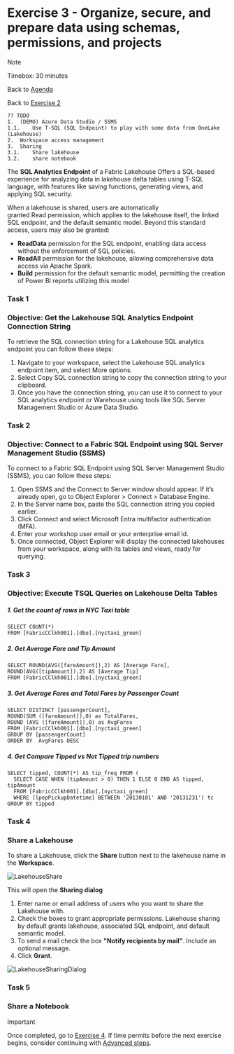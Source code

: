 # Exercise 3 - Organize, secure, and prepare data using schemas, permissions, and projects

> [!NOTE]
> Timebox: 30 minutes
> 
> Back to [Agenda](./../README.md#agenda)
> 
> Back to [Exercise 2](./../exercise-2/exercise-2.md)

```
?? TODO
1.	(DEMO) Azure Data Studio / SSMS
1.1.	Use T-SQL (SQL Endpoint) to play with some data from OneLake (Lakehouse)
2.	Workspace access management
3.	Sharing
3.1.	Share lakehouse
3.2.	share notebook
```

The **SQL Analytics Endpoint** of a Fabric Lakehouse Offers a SQL-based experience for analyzing data in lakehouse delta tables using T-SQL language, with features like saving functions, generating views, and applying SQL security.

When a lakehouse is shared, users are automatically granted Read permission, which applies to the lakehouse itself, the linked SQL endpoint, and the default semantic model. Beyond this standard access, users may also be granted:

-   **ReadData** permission for the SQL endpoint, enabling data access without the enforcement of SQL policies.
-   **ReadAll** permission for the lakehouse, allowing comprehensive data access via Apache Spark.
-   **Build** permission for the default semantic model, permitting the creation of Power BI reports utilizing this model
  

### Task 1
### Objective: Get the Lakehouse SQL Analytics Endpoint Connection String 

To retrieve the SQL connection string for a Lakehouse SQL analytics endpoint you can follow these steps:

1. Navigate to your workspace, select the Lakehouse SQL analytics endpoint item, and select More options.
2. Select Copy SQL connection string to copy the connection string to your clipboard.
3. Once you have the connection string, you can use it to connect to your SQL analytics endpoint or Warehouse using tools like SQL Server Management Studio or Azure Data Studio.
### Task 2
### Objective: Connect to a Fabric SQL Endpoint using SQL Server Management Studio (SSMS)

To connect to a Fabric SQL Endpoint using SQL Server Management Studio (SSMS), you can follow these steps:

1. Open SSMS and the Connect to Server window should appear. If it’s already open, go to Object Explorer > Connect > Database Engine.
2. In the Server name box, paste the SQL connection string you copied earlier.
3. Click Connect and select Microsoft Entra multifactor authentication (MFA).
4. Enter your workshop user email or your enterprise email id.
5. Once connected, Object Explorer will display the connected lakehouses from your workspace, along with its tables and views, ready for querying.

### Task 3
### Objective: Execute TSQL Queries on Lakehouse Delta Tables

##### 1. Get the count of rows in NYC Taxi table
```
SELECT COUNT(*)
FROM [FabricCClkh001].[dbo].[nyctaxi_green]
```
##### 2. Get Average Fare and Tip Amount
```
SELECT ROUND(AVG([fareAmount]),2) AS [Average Fare], 
ROUND(AVG([tipAmount]),2) AS [Average Tip] 
FROM [FabricCClkh001].[dbo].[nyctaxi_green]
```

##### 3. Get Average Fares and Total Fares by Passenger Count
```
SELECT DISTINCT [passengerCount], 
ROUND(SUM ([fareAmount]),0) as TotalFares,
ROUND (AVG ([fareAmount]),0) as AvgFares
FROM [FabricCClkh001].[dbo].[nyctaxi_green]
GROUP BY [passengerCount]
ORDER BY  AvgFares DESC
```
##### 4. Get Compare Tipped vs Not Tipped trip numbers
```
SELECT tipped, COUNT(*) AS tip_freq FROM (
  SELECT CASE WHEN (tipAmount > 0) THEN 1 ELSE 0 END AS tipped, tipAmount
  FROM [FabricCClkh001].[dbo].[nyctaxi_green]
  WHERE [lpepPickupDatetime] BETWEEN '20130101' AND '20131231') tc
GROUP BY tipped
```
### Task 4
### Share a Lakehouse

To share a Lakehouse, click the <b>Share</b> button next to the lakehouse name in the <b>Workspace</b>. 

![LakehouseShare](https://github.com/ekote/Build-Your-First-End-to-End-Lakehouse-Solution/assets/63069887/f33d4f80-d24e-4804-b81f-ea4fd2f3188d)

This will open the <b>Sharing dialog</b>
1. Enter name or email address of users who you want to share the Lakehouse with.
2. Check the boxes to grant appropriate permissions. Lakehouse sharing by default grants lakehouse, associated SQL endpoint, and default semantic model.
3. To send a mail check the box <b>"Notify recipients by mail"</b>. Include an optional message.
4. Click <b>Grant</b>.

![LakehouseSharingDialog](https://github.com/ekote/Build-Your-First-End-to-End-Lakehouse-Solution/assets/63069887/b7d04784-d5c6-44d9-accb-4e7119d6fea8)



### Task 5
### Share a Notebook


<!-- ### Task 4
### Objective: Create a workspace managed identity

Creating a workspace identity in Microsoft Fabric involves 3 steps:
1.  **Navigate** to the workspace and open the workspace settings.
2.  Select the **Workspace identity** tab.
3.  Click on the **+ Workspace identity** button to create a new identity.

Once created, the workspace identity details and a list of authorized users will be displayed. The workspace identity is automatically assigned the workspace contributor role and has access to workspace items.
-->

> [!IMPORTANT]
> Once completed, go to [Exercise 4](./../exercise-4/exercise-4.md). If time permits before the next exercise begins, consider continuing with [Advanced steps](./../extra/extra.md).
